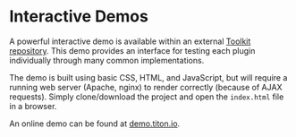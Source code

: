 # Interactive Demos #

A powerful interactive demo is available within an external [Toolkit repository](https://github.com/titon/toolkit-tests). 
This demo provides an interface for testing each plugin individually through many common implementations.

The demo is built using basic CSS, HTML, and JavaScript, but will require a running web server (Apache, nginx) to 
render correctly (because of AJAX requests). Simply clone/download the project and open the `index.html` file in a browser.

<div class="notice is-info">
    An online demo can be found at <a href="http://demo.titon.io/">demo.titon.io</a>.
</div>